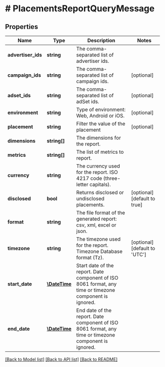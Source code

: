 # # PlacementsReportQueryMessage

## Properties

Name | Type | Description | Notes
------------ | ------------- | ------------- | -------------
**advertiser_ids** | **string** | The comma-separated list of advertiser ids. |
**campaign_ids** | **string** | The comma-separated list of campaign ids. | [optional]
**adset_ids** | **string** | The comma-separated list of adSet ids. | [optional]
**environment** | **string** | Type of environment: Web, Android or iOS. | [optional]
**placement** | **string** | Filter the value of the placement | [optional]
**dimensions** | **string[]** | The dimensions for the report. |
**metrics** | **string[]** | The list of metrics to report. |
**currency** | **string** | The currency used for the report. ISO 4217 code (three-letter capitals). |
**disclosed** | **bool** | Returns disclosed or undisclosed placements. | [optional] [default to true]
**format** | **string** | The file format of the generated report: csv, xml, excel or json. |
**timezone** | **string** | The timezone used for the report. Timezone Database format (Tz). | [optional] [default to 'UTC']
**start_date** | [**\DateTime**](\DateTime.md) | Start date of the report. Date component of ISO 8061 format, any time or timezone component is ignored. |
**end_date** | [**\DateTime**](\DateTime.md) | End date of the report. Date component of ISO 8061 format, any time or timezone component is ignored. |

[[Back to Model list]](../../README.md#models) [[Back to API list]](../../README.md#endpoints) [[Back to README]](../../README.md)
